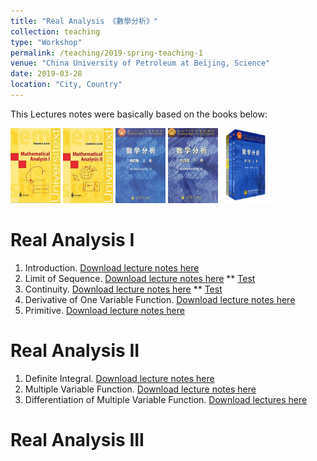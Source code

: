 ```yaml
---
title: "Real Analysis 《數學分析》"
collection: teaching
type: "Workshop"
permalink: /teaching/2019-spring-teaching-1
venue: "China University of Petroleum at Beijing, Science"
date: 2019-03-28
location: "City, Country"
---
```


This Lectures notes were basically based on the books below:

<img src="../images/zorich1.png" width = "80" height = "120">
<img src="../images/zorich2.png" width = "80" height = "120">
<img src="../images/huadongtext1.png" width = "80" height = "120">
<img src="../images/huadongtext2.png" width = "80" height = "120">
<img src="../images/fudantext.png" width = "80" height = "120">


Real Analysis I
======
1. Introduction.
[Download lecture notes here](http://wuguoning.github.io/files/introduction.pdf)
2. Limit of Sequence.
[Download lecture notes here](http://wuguoning.github.io/files/limits.pdf)
** [Test](http://wuguoning.github.io/files/ch1.pdf)
3. Continuity.
[Download lecture notes here](http://wuguoning.github.io/files/continuity.pdf)
** [Test](http://wuguoning.github.io/files/ch2.pdf)
4. Derivative of One Variable Function.
[Download lecture notes here](http://wuguoning.github.io/files/derivative.pdf)
5. Primitive.
[Download lecture notes here](http://wuguoning.github.io/files/primitive.pdf)

Real Analysis II
======
1. Definite Integral.
[Download lecture notes here](http://wuguoning.github.io/files/integral.pdf)
2. Multiple Variable Function.
[Download lecture notes here](http://wuguoning.github.io/files/mul_var_fun.pdf)
2. Differentiation of Multiple Variable Function.
[Download lectures here](http://wuguoning.github.io/files/diff_multi_var.pdf)

Real Analysis III
======


